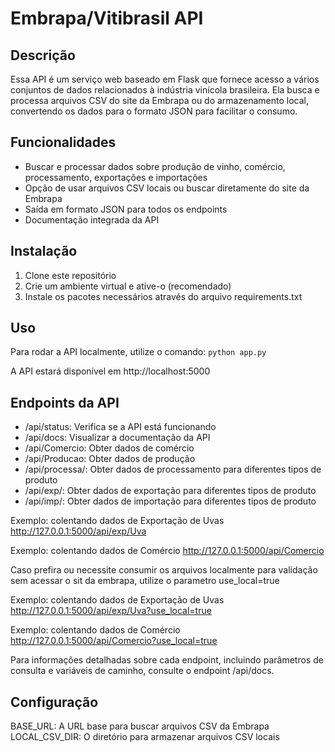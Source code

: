 # Embrapa/Vitibrasil API

## Descrição

Essa API é um serviço web baseado em Flask que fornece acesso a vários conjuntos de dados relacionados à indústria vinícola brasileira. Ela busca e processa arquivos CSV do site da Embrapa ou do armazenamento local, convertendo os dados para o formato JSON para facilitar o consumo.

## Funcionalidades

- Buscar e processar dados sobre produção de vinho, comércio, processamento, exportações e importações
- Opção de usar arquivos CSV locais ou buscar diretamente do site da Embrapa
- Saída em formato JSON para todos os endpoints
- Documentação integrada da API

## Instalação

1. Clone este repositório
2. Crie um ambiente virtual e ative-o (recomendado)
3. Instale os pacotes necessários através do arquivo requirements.txt


## Uso
Para rodar a API localmente, utilize o comando:
`python app.py`

A API estará disponível em http://localhost:5000


## Endpoints da API
- /api/status: Verifica se a API está funcionando
- /api/docs: Visualizar a documentação da API
- /api/Comercio: Obter dados de comércio
- /api/Producao: Obter dados de produção
- /api/processa/<produto>: Obter dados de processamento para diferentes tipos de produto
- /api/exp/<produto>: Obter dados de exportação para diferentes tipos de produto
- /api/imp/<produto>: Obter dados de importação para diferentes tipos de produto
  
Exemplo: colentando dados de Exportação de Uvas http://127.0.0.1:5000/api/exp/Uva

Exemplo: colentando dados de Comércio http://127.0.0.1:5000/api/Comercio

Caso prefira ou necessite consumir os arquivos localmente para validação sem acessar o sit da embrapa, utilize o parametro use_local=true

Exemplo: colentando dados de Exportação de Uvas http://127.0.0.1:5000/api/exp/Uva?use_local=true

Exemplo: colentando dados de Comércio http://127.0.0.1:5000/api/Comercio?use_local=true

Para informações detalhadas sobre cada endpoint, incluindo parâmetros de consulta e variáveis de caminho, consulte o endpoint /api/docs.

## Configuração
BASE_URL: A URL base para buscar arquivos CSV da Embrapa
LOCAL_CSV_DIR: O diretório para armazenar arquivos CSV locais
